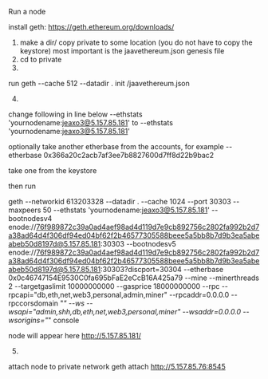 
Run a node

install geth: https://geth.ethereum.org/downloads/

1) make a dir/ copy private to some location (you do not have to copy the keystore) most important is the jaavethereum.json genesis file
2) cd to private
3) 

run 
geth --cache 512 --datadir . init /jaavethereum.json

4) 
change following in line below
--ethstats 'yournodename:jeaxo3@5.157.85.181'
to 
--ethstats 'yournodename:jeaxo3@5.157.85.181'

optionally take another etherbase from the accounts, for example
--etherbase 0x366a20c2acb7af3ee7b8827600d7ff8d22b9bac2

take one from the keystore

then run

geth --networkid 613203328 --datadir . --cache 1024 --port 30303 --maxpeers 50  --ethstats 'yournodename:jeaxo3@5.157.85.181' --bootnodesv4 enode://76f989872c39a0ad4aef98ad4d119d7e9cb892756c2802fa992b2d7a38ad64d4f306df94ed04bf62f2b46577305588beee5a5bb8b7d9b3ea5abeabeb50d8197d@5.157.85.181:30303 --bootnodesv5 enode://76f989872c39a0ad4aef98ad4d119d7e9cb892756c2802fa992b2d7a38ad64d4f306df94ed04bf62f2b46577305588beee5a5bb8b7d9b3ea5abeabeb50d8197d@5.157.85.181:30303?discport=30304 --etherbase 0x0c46747154E9530C0fa695bFaE2eCcB16A425a79 --mine --minerthreads 2  --targetgaslimit 10000000000 --gasprice 18000000000 --rpc --rpcapi="db,eth,net,web3,personal,admin,miner" --rpcaddr=0.0.0.0 --rpccorsdomain "*" --ws --wsapi="admin,shh,db,eth,net,web3,personal,miner" --wsaddr=0.0.0.0 --wsorigins="*" console

node will appear here 
http://5.157.85.181/

5) 
attach node to private network
geth attach http://5.157.85.76:8545

